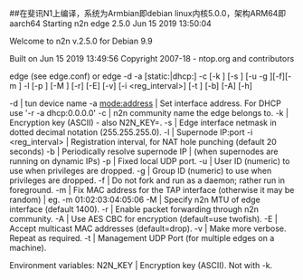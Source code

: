 ##在斐讯N1上编译，系统为Armbian即debian linux内核5.0.0，架构ARM64即aarch64
Starting n2n edge 2.5.0 Jun 15 2019 13:50:04

Welcome to n2n v.2.5.0 for Debian 9.9

Built on Jun 15 2019 13:49:56
Copyright 2007-18 - ntop.org and contributors

edge <config file> (see edge.conf)
or
edge -d <tun device> -a [static:|dhcp:]<tun IP address> -c <community> [-k <encrypt key>]
    [-s <netmask>] [-u <uid> -g <gid>][-f][-m <MAC address>] -l <supernode host:port>
    [-p <local port>] [-M <mtu>] [-r] [-E] [-v] [-i <reg_interval>] [-t <mgmt port>] [-b] [-A] [-h]

-d <tun device>          | tun device name
-a <mode:address>        | Set interface address. For DHCP use '-r -a dhcp:0.0.0.0'
-c <community>           | n2n community name the edge belongs to.
-k <encrypt key>         | Encryption key (ASCII) - also N2N_KEY=<encrypt key>.
-s <netmask>             | Edge interface netmask in dotted decimal notation (255.255.255.0).
-l <supernode host:port> | Supernode IP:port
-i <reg_interval>        | Registration interval, for NAT hole punching (default 20 seconds)
-b                       | Periodically resolve supernode IP
                         | (when supernodes are running on dynamic IPs)
-p <local port>          | Fixed local UDP port.
-u <UID>                 | User ID (numeric) to use when privileges are dropped.
-g <GID>                 | Group ID (numeric) to use when privileges are dropped.
-f                       | Do not fork and run as a daemon; rather run in foreground.
-m <MAC address>         | Fix MAC address for the TAP interface (otherwise it may be random)
                         | eg. -m 01:02:03:04:05:06
-M <mtu>                 | Specify n2n MTU of edge interface (default 1400).
-r                       | Enable packet forwarding through n2n community.
-A                       | Use AES CBC for encryption (default=use twofish).
-E                       | Accept multicast MAC addresses (default=drop).
-v                       | Make more verbose. Repeat as required.
-t <port>                | Management UDP Port (for multiple edges on a machine).

Environment variables:
  N2N_KEY                | Encryption key (ASCII). Not with -k.


